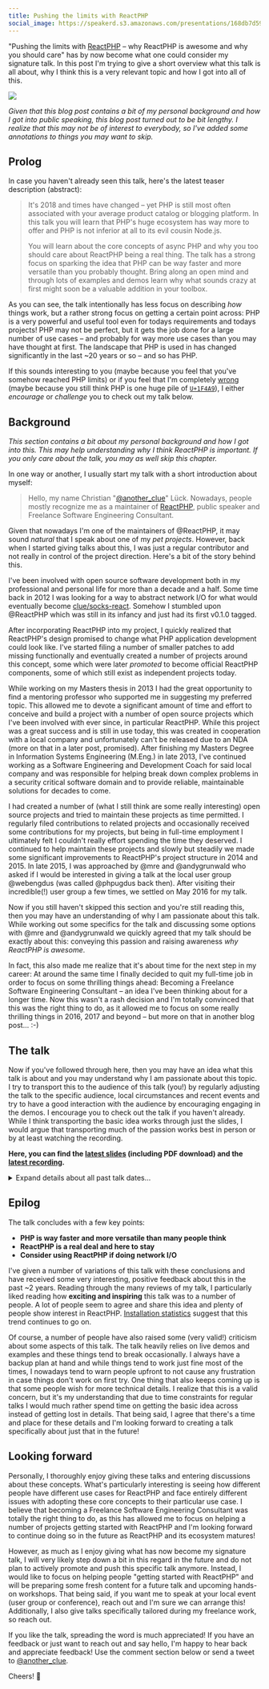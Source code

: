 ```yaml
---
title: Pushing the limits with ReactPHP
social_image: https://speakerd.s3.amazonaws.com/presentations/168db7d59e8e467e85cd6a39e6b1389e/slide_0.jpg
---
```


"Pushing the limits with [ReactPHP](https://reactphp.org) – why ReactPHP is awesome and why you should care" has by now become what one could consider  my signature talk. In this post I'm trying to give a short overview what this talk is all about, why I think this is a very relevant topic and how I got into all of this.

<img src="https://speakerd.s3.amazonaws.com/presentations/168db7d59e8e467e85cd6a39e6b1389e/slide_0.jpg" />

*Given that this blog post contains a bit of my personal background and how I got into public speaking, this blog post turned out to be bit lengthy. I realize that this may not be of interest to everybody, so I've added some annotations to things you may want to skip.*

## Prolog

In case you haven't already seen this talk, here's the latest teaser description (abstract):

> It's 2018 and times have changed – yet PHP is still most often associated with your average product catalog or blogging platform. In this talk you will learn that PHP's huge ecosystem has way more to offer and PHP is not inferior at all to its evil cousin Node.js.
>
> You will learn about the core concepts of async PHP and why you too should care about ReactPHP being a real thing. The talk has a strong focus on sparking the idea that PHP can be way faster and more versatile than you probably thought. Bring along an open mind and through lots of examples and demos learn why what sounds crazy at first might soon be a valuable addition in your toolbox.

As you can see, the talk intentionally has less focus on describing *how* things work, but a rather strong focus on getting a certain point across: PHP is a very powerful and useful tool even for todays requirements and todays projects! PHP may not be perfect, but it gets the job done for a large number of use cases – and probably for way more use cases than you may have thought at first. The landscape that PHP is used in has changed significantly in the last ~20 years or so – and so has PHP.

If this sounds interesting to you (maybe because you feel that you've somehow reached PHP limits) or if you feel that I'm completely [wrong](https://xkcd.com/386/) (maybe because you still think PHP is one huge pile of [`U+1F4A9`](http://graphemica.com/%F0%9F%92%A9)), I either *encourage* or *challenge* you to check out my talk below.

## Background

*This section contains a bit about my personal background and how I got into this. This may help understanding why I think ReactPHP is important. If you only care about the talk, you may as well skip this chapter.*

In one way or another, I usually start my talk with a short introduction about myself:

> Hello, my name Christian "[@another_clue](https://twitter.com/another_clue)" Lück. Nowadays, people mostly recognize me as a maintainer of [ReactPHP](https://reactphp.org), public speaker and Freelance Software Engineering Consultant.

Given that nowadays I'm one of the maintainers of @ReactPHP, it may sound *natural* that I speak about one of my *pet projects*. However, back when I started giving talks about this, I was just a regular contributor and not really in control of the project direction. Here's a bit of the story behind this.

I've been involved with open source software development both in my professional and personal life for more than a decade and a half. Some time back in 2012 I was looking for a way to abstract network I/O for what would eventually become [clue/socks-react](https://github.com/clue/php-socks-react). Somehow I stumbled upon @ReactPHP which was still in its infancy and just had its first v0.1.0 tagged.

After incorporating ReactPHP into my project, I quickly realized that ReactPHP's design promised to change what PHP application development could look like. I've started filing a number of smaller patches to add missing functionally and eventually created a number of projects around this concept, some which were later *promoted* to become official ReactPHP components, some of which still exist as independent projects today.

While working on my Masters thesis in 2013 I had the great opportunity to find a mentoring professor who supported me in suggesting my preferred topic. This allowed me to devote a significant amount of time and effort to conceive and build a project with a number of open source projects which I've been involved with ever since, in particular ReactPHP. While this project was a great success and is still in use today, this was created in cooperation with a local company and unfortunately can't be released due to an NDA (more on that in a later post, promised). After finishing my Masters Degree in Information Systems Engineering (M.Eng.) in late 2013, I've continued working as a Software Engineering and Development Coach for said local company and was responsible for helping break down complex problems in a security critical software domain and to provide reliable, maintainable solutions for decades to come.

I had created a number of (what I still think are some really interesting) open source projects and tried to maintain these projects as time permitted. I regularly filed contributions to related projects and occasionally received some contributions for my projects, but being in full-time employment I ultimately felt I couldn't really effort spending the time they deserved. I continued to help maintain these projects and slowly but steadily we made some significant improvements to ReactPHP's project structure in 2014 and 2015. In late 2015, I was approached by @mre and @andygrunwald who asked if I would be interested in giving a talk at the local user group @webengdus (was called @phpugdus back then). After visiting their incredible(!) user group a few times, we settled on May 2016 for my talk.

Now if you still haven't skipped this section and you're still reading this, then you may have an understanding of why I am passionate about this talk. While working out some specifics for the talk and discussing some options with @mre and @andygrunwald we quickly agreed that my talk should be exactly about this: conveying this passion and raising awareness *why ReactPHP is awesome*.

In fact, this also made me realize that it's about time for the next step in my career: At around the same time I finally decided to quit my full-time job in order to focus on some thrilling things ahead: Becoming a Freelance Software Engineering Consultant – an idea I've been thinking about for a longer time. Now this wasn't a rash decision and I'm totally convinced that this was the right thing to do, as it allowed me to focus on some really thrilling things in 2016, 2017 and beyond – but more on that in another blog post… :-)

## The talk

Now if you've followed through here, then you may have an idea what this talk is about and you may understand why I am passionate about this topic. I try to transport this to the audience of this talk (you!) by regularly adjusting the talk to the specific audience, local circumstances and recent events and try to have a good interaction with the audience by encouraging engaging in the demos. I encourage you to check out the talk if you haven't already. While I think transporting the basic idea works through just the slides, I would argue that transporting much of the passion works best in person or by at least watching the recording.

**Here, you can find the [latest slides](https://speakerdeck.com/clue/pushing-the-limits-with-reactphp-scotlandphp17) (including PDF download) and the [latest recording](https://www.youtube.com/watch?v=L9W8aqWgL3M).**

<details>
  <summary>Expand details about all past talk dates…</summary>

What follows is a hopefully complete listing of all talk dates and details that I could gather about each event. This list may seem messy – and it probably *is*. I realize that a number of these links may not work anymore, but these are the links that used to work back when I originally gave the talk. If you find a link is outdated or missing and you know a better link, please reach out and I'm happy to update this list. Thank you!

* 2016-05-12 **@webengdus** (was @phpugdus) (Düsseldorf)
  * Usergroup talk ~2h (first public talk)
  * [Info](https://www.meetup.com/de-DE/Web-Engineering-Duesseldorf/events/230807092/)
  * [Slides](https://speakerdeck.com/clue/pushing-the-limits-of-php-with-react-php)
* 2016-09-03 **@t3dd** (Nürnberg)
  * Highlight talk + workshop (first public conference talk)
  * [Slides](https://speakerdeck.com/clue/t3dd16-pushing-the-limits-with-react-php)
  * [Recording](https://www.youtube.com/watch?v=giCIozOefy0)
* 2016-09-18 **@phpunconf** (Hamburg)
  * Unconf talk split into two talks with ~40min each (Examples and Concepts)
  * [Info](https://bootev.github.io/2016-phpunconference-schedule/sunday.html)
  * [Recording](https://www.youtube.com/watch?v=-5ZdGUvOqx4)
* 2016-10-18 **@phpugms** (Münster)
  * Usergroup talk
  * [Info](https://www.meetup.com/de-DE/phpugms/events/232608916/)
* 2016-11-10 **@phpruhr** (Dortmund)
  * Conference talk + spontanious hands-on workshop
  * [Info](https://2016.php.ruhr/session/pushing-the-limits-with-react-php/)
* 2017-06-01 **@phpconference** (Berlin)
  * Conference talk
  * [~~Info~~](https://phpconference.com)
  * [Slides](https://speakerdeck.com/clue/pushing-the-limits-of-php-with-reactphp-why-reactphp-is-awesome-and-why-you-should-care-ipc17)
* 2017-06-30 **@dpcon** (Amsterdam)
  * Conference talk
  * [~~Info~~](https://www.phpconference.nl/speakers#christian-l%C3%BCck)
  * [Slides](https://speakerdeck.com/clue/pushing-the-limits-with-reactphp-dpc17)
  * [Recording](https://www.youtube.com/watch?v=fQxxm4vD8Ok)
  * [Rating](https://joind.in/event/dutch-php-conference-2017/pushing-the-limits-of-php-with-react-php---why-react-php-is-awesome-and-why-you-should-care)
* 2017-09-22 **@phpdd** (Dresden)
  * Conference talk
  * [~~Info~~](http://phpug-dresden.org/en/phpdd17/schedule.html)
  * [Slides](https://speakerdeck.com/clue/pushing-the-limits-with-reactphp-phpdd17)
  * [Recording](https://www.youtube.com/watch?v=L9W8aqWgL3M)
  * [Rating](https://joind.in/event/php-developer-day-2017/pushing-the-limits-with-reactphp)
* 2017-10-06 **@phpwebdevcgn** and **@phpugcgn** (Köln)
  * Usergroup talk
  * [Info](https://www.meetup.com/de-DE/PHP-Web-Entwicklung-Meetup-Koln/events/242404744/)
* 2017-10-26 **@phpugmrn** (Mannheim)
  * Usergroup talk
  * [Info](https://www.meetup.com/de-DE/PHPUG-Rhein-Neckar/events/237289198/)
  * [Rating](https://joind.in/event/phpugmrn-0517/pushing-the-limits-of-php-with-reactphp)
* 2017-11-04 **@scotlandphp** (Edinburgh)
  * Conference talk
  * [Info](https://conference.scotlandphp.co.uk/speakers#luck)
  * [Slides](https://speakerdeck.com/clue/pushing-the-limits-with-reactphp-scotlandphp17)
  * [Recording](https://www.youtube.com/watch?v=tRxnwK_oJu0)
  * [Rating](https://joind.in/event/scotlandphp-2017/pushing-the-limits-of-php-with-reactphp)
* 2018-01-24 **@phpugmunich** (München)
  * Usergroup talk + hands-on workshop ("getting started with ReactPHP")
  * [Info](https://www.meetup.com/de-DE/phpugmunich/events/gprpwmyxcbgc/)
* 2018-01-31 **@phpugka** (Karlsruhe)
  * Usergroup talk
  * [Info](https://www.meetup.com/de-DE/PHP-Usergroup-Karlsruhe/events/246619958/)

</details>

## Epilog

The talk concludes with a few key points:

* **PHP is way faster and more versatile than many people think**
* **ReactPHP is a real deal and here to stay**
* **Consider using ReactPHP if doing network I/O**

I've given a number of variations of this talk with these conclusions and have received some very interesting, positive feedback about this in the past ~2 years. Reading through the many reviews of my talk, I particularly liked reading how **exciting and inspiring** this talk was to a number of people. A lot of people seem to agree and share this idea and plenty of people show interest in ReactPHP. [Installation statistics](https://packagist.org/packages/react/) suggest that this trend continues to go on.

Of course, a number of people have also raised some (very valid!) criticism about some aspects of this talk. The talk heavily relies on live demos and examples and these things tend to break occasionally. I always have a backup plan at hand and while things tend to work just fine most of the times, I nowadays tend to warn people upfront to not cause any frustration in case things don't work on first try. One thing that also keeps coming up is that some people wish for more technical details. I realize that this is a valid concern, but it's my understanding that due to time constraints for regular talks I would much rather spend time on getting the basic idea across instead of getting lost in details. That being said, I agree that there's a time and place for these details and I'm looking forward to creating a talk specifically about just that in the future!

## Looking forward

Personally, I thoroughly enjoy giving these talks and entering discussions about these concepts. What's particularly interesting is seeing how different people have different use cases for ReactPHP and face entirely different issues with adopting these core concepts to their particular use case. I believe that becoming a Freelance Software Engineering Consultant was totally the right thing to do, as this has allowed me to focus on helping a number of projects getting started with ReactPHP and I'm looking forward to continue doing so in the future as ReactPHP and its ecosystem matures!

However, as much as I enjoy giving what has now become my signature talk, I will very likely step down a bit in this regard in the future and do not plan to actively promote and push this specific talk anymore. Instead, I would like to focus on helping people "getting started with ReactPHP" and will be preparing some fresh content for a future talk and upcoming hands-on workshops. That being said, if you want me to speak at your local event (user group or conference), reach out and I'm sure we can arrange this! Additionally, I also give talks specifically tailored during my freelance work, so reach out.

If you like the talk, spreading the word is much appreciated! If you have an feedback or just want to reach out and say hello, I'm happy to hear back and appreciate feedback! Use the comment section below or send a tweet to [@another_clue](https://twitter.com/another_clue).

Cheers! 🍻
